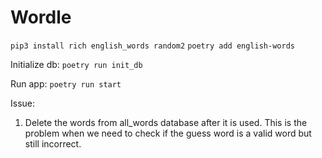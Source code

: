 # Wordle

`pip3 install rich english_words random2`
`poetry add english-words`

Initialize db:
`poetry run init_db`

Run app:
`poetry run start`

Issue:
1. Delete the words from all_words database after it is used.
This is the problem when we need to check if the guess word is a valid word but still incorrect.
